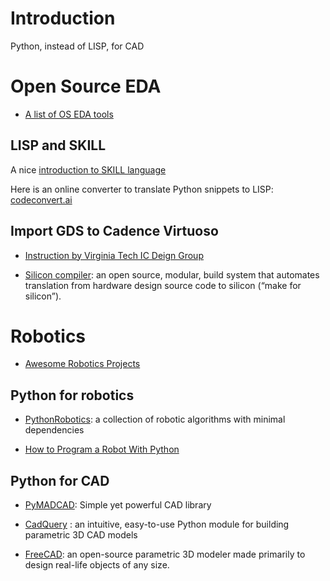 # Introduction
Python, instead of LISP, for CAD

# Open Source EDA
- [A list of OS EDA tools](https://anysilicon.com/the-ultimate-guide-to-open-source-eda-tools/)

## LISP and SKILL
A nice [introduction to SKILL language](https://www.mics.ece.vt.edu/ICDesign/Tutorials/Cadence/layout_pg5.html)

Here is an online converter to translate Python snippets to LISP: [codeconvert.ai](https://www.codeconvert.ai/python-to-lisp-converter)

## Import GDS to Cadence Virtuoso
- [Instruction by Virginia Tech IC Deign Group](https://www.mics.ece.vt.edu/ICDesign/Tutorials/Cadence/bckend_pg3.html)

- [Silicon compiler](https://docs.siliconcompiler.com/en/latest/index.html): an open source, modular, build system that automates translation from hardware design source code to silicon (“make for silicon”).

# Robotics
- [Awesome Robotics Projects](https://github.com/mjyc/awesome-robotics-projects)

## Python for robotics
- [PythonRobotics](https://github.com/AtsushiSakai/PythonRobotics?tab=readme-ov-file): a collection of robotic algorithms with minimal dependencies

- [How to Program a Robot With Python](https://www.activestate.com/blog/how-to-program-a-robot-with-python/)


## Python for CAD
- [PyMADCAD](https://github.com/jimy-byerley/pymadcad): Simple yet powerful CAD library

- [CadQuery](https://github.com/CadQuery/cadquery) : an intuitive, easy-to-use Python module for building parametric 3D CAD models

- [FreeCAD](https://github.com/FreeCAD/FreeCAD): an open-source parametric 3D modeler made primarily to design real-life objects of any size. 